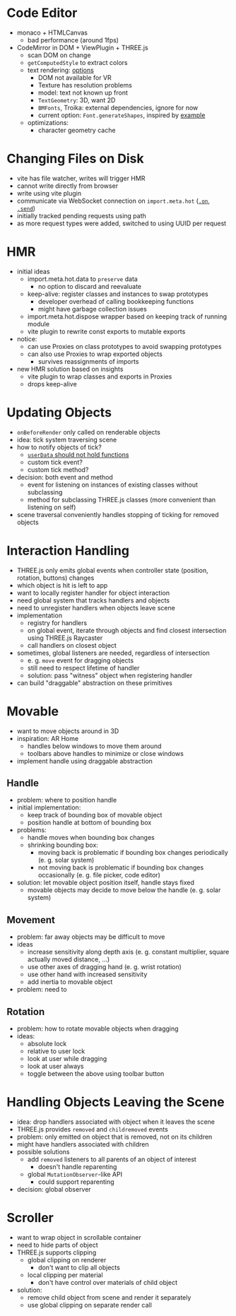 # Code Editor
- monaco + HTMLCanvas
  - bad performance (around 1fps)
- CodeMirror in DOM + ViewPlugin + THREE.js
  - scan DOM on change
  - `getComputedStyle` to extract colors
  - text rendering: [options](https://threejs.org/docs/#manual/en/introduction/Creating-text)
    - DOM not available for VR
    - Texture has resolution problems
    - model: text not known up front
    - `TextGeometry`: 3D, want 2D
    - `BMFonts`, Troika: external dependencies, ignore for now
    - current option: `Font.generateShapes`, inspired by [example](https://threejs.org/examples/?q=font#webgl_geometry_text_shapes)
  - optimizations:
    - character geometry cache

# Changing Files on Disk
- vite has file watcher, writes will trigger HMR
- cannot write directly from browser
- write using vite plugin
- communicate via WebSocket connection on `import.meta.hot` ([`.on`](https://vitejs.dev/guide/api-hmr#hot-on-event-cb), [`.send`](https://vitejs.dev/guide/api-hmr#hot-send-event-data))
- initially tracked pending requests using path
- as more request types were added, switched to using UUID per request

# HMR
- initial ideas
  - import.meta.hot.data to `preserve` data
    - no option to discard and reevaluate
  - keep-alive: register classes and instances to swap prototypes
    - developer overhead of calling bookkeeping functions
    - might have garbage collection issues
  - import.meta.hot.dispose wrapper based on keeping track of running module
  - vite plugin to rewrite const exports to mutable exports
- notice:
  - can use Proxies on class prototypes to avoid swapping prototypes
  - can also use Proxies to wrap exported objects
    - survives reassignments of imports
- new HMR solution based on insights
  - vite plugin to wrap classes and exports in Proxies
  - drops keep-alive

# Updating Objects
- `onBeforeRender` only called on renderable objects
- idea: tick system traversing scene
- how to notify objects of tick?
  - [`userData` should not hold functions](https://threejs.org/docs/index.html?q=object3#api/en/core/Object3D.userData)
  - custom tick event?
  - custom tick method?
- decision: both event and method
  - event for listening on instances of existing classes without subclassing
  - method for subclassing THREE.js classes (more convenient than listening on self)
- scene traversal conveniently handles stopping of ticking for removed objects

# Interaction Handling
- THREE.js only emits global events when controller state (position, rotation, buttons) changes
- which object is hit is left to app
- want to locally register handler for object interaction
- need global system that tracks handlers and objects
- need to unregister handlers when objects leave scene
- implementation
  - registry for handlers
  - on global event, iterate through objects and find closest intersection using THREE.js Raycaster
  - call handlers on closest object
- sometimes, global listeners are needed, regardless of intersection
  - e. g. `move` event for dragging objects
  - still need to respect lifetime of handler
  - solution: pass "witness" object when registering handler
- can build "draggable" abstraction on these primitives

# Movable
- want to move objects around in 3D
- inspiration: AR Home
  - handles below windows to move them around
  - toolbars above handles to minimize or close windows
- implement handle using draggable abstraction

## Handle
- problem: where to position handle
- initial implementation:
  - keep track of bounding box of movable object
  - position handle at bottom of bounding box
- problems:
  - handle moves when bounding box changes
  - shrinking bounding box:
    - moving back is problematic if bounding box changes periodically (e. g. solar system)
    - not moving back is problematic if bounding box changes occasionally (e. g. file picker, code editor)
- solution: let movable object position itself, handle stays fixed
  - movable objects may decide to move below the handle (e. g. solar system)

## Movement
- problem: far away objects may be difficult to move
- ideas
  - increase sensitivity along depth axis (e. g. constant multiplier, square actually moved distance, ...)
  - use other axes of dragging hand (e. g. wrist rotation)
  - use other hand with increased sensitivity
  - add inertia to movable object
- problem: need to

## Rotation
- problem: how to rotate movable objects when dragging
- ideas:
  - absolute lock
  - relative to user lock
  - look at user while dragging
  - look at user always
  - toggle between the above using toolbar button

# Handling Objects Leaving the Scene
- idea: drop handlers associated with object when it leaves the scene
- THREE.js provides `removed` and `childremoved` events
- problem: only emitted on object that is removed, not on its children
- might have handlers associated with children
- possible solutions
  - add `removed` listeners to all parents of an object of interest
    - doesn't handle reparenting
  - global `MutationObserver`-like API
    - could support reparenting
- decision: global observer

# Scroller
- want to wrap object in scrollable container
- need to hide parts of object
- THREE.js supports clipping
  - global clipping on renderer
    - don't want to clip all objects
  - local clipping per material
    - don't have control over materials of child object
- solution:
  - remove child object from scene and render it separately
  - use global clipping on separate render call
